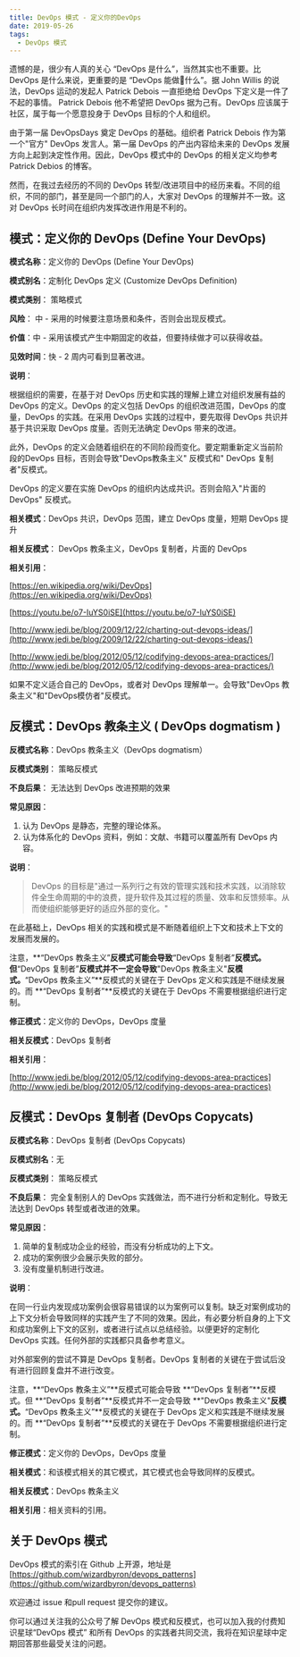 ```yaml
---
title: DevOps 模式 - 定义你的DevOps
date: 2019-05-26
tags:
  - DevOps 模式
---
```


遗憾的是，很少有人真的关心 “DevOps 是什么”，当然其实也不重要。比 DevOps 是什么来说，更重要的是 “DevOps 能做什么”。据 John Willis 的说法，DevOps 运动的发起人 Patrick Debois 一直拒绝给 DevOps 下定义是一件了不起的事情。 Patrick Debois  他不希望把 DevOps 据为己有。DevOps 应该属于社区，属于每一个愿意投身于 DevOps 目标的个人和组织。

由于第一届 DevOpsDays 奠定 DevOps 的基础。组织者 Patrick Debois 作为第一个"官方" DevOps 发言人。第一届 DevOps 的产出内容给未来的 DevOps 发展方向上起到决定性作用。因此，DevOps 模式中的 DevOps 的相关定义均参考Patrick Debios 的博客。

然而，在我过去经历的不同的 DevOps 转型/改进项目中的经历来看。不同的组织，不同的部门，甚至是同一个部门的人，大家对 DevOps 的理解并不一致。这对 DevOps 长时间在组织内发挥改进作用是不利的。

## 模式：定义你的 DevOps (Define Your DevOps)

**模式名称**：定义你的 DevOps (Define Your DevOps)

**模式别名**：定制化 DevOps 定义 (Customize DevOps Definition)

**模式类别**： 策略模式

**风险**： 中 - 采用的时候要注意场景和条件，否则会出现反模式。

**价值**：中 - 采用该模式产生中期固定的收益，但要持续做才可以获得收益。

**见效时间**：快 - 2 周内可看到显著改进。

**说明**：

根据组织的需要，在基于对 DevOps 历史和实践的理解上建立对组织发展有益的 DevOps 的定义。DevOps 的定义包括 DevOps 的组织改进范围，DevOps 的度量，DevOps 的实践。在采用 DevOps 实践的过程中，要先取得 DevOps 共识并基于共识采取 DevOps 度量。否则无法确定 DevOps 带来的改进。

此外，DevOps 的定义会随着组织在的不同阶段而变化。要定期重新定义当前阶段的DevOps 目标，否则会导致"DevOps教条主义" 反模式和" DevOps 复制者"反模式。

DevOps 的定义要在实施 DevOps 的组织内达成共识。否则会陷入"片面的 DevOps" 反模式。

**相关模式**：DevOps 共识，DevOps 范围，建立 DevOps 度量，短期 DevOps 提升

**相关反模式**： DevOps 教条主义，DevOps 复制者，片面的 DevOps

**相关引用**：

[https://en.wikipedia.org/wiki/DevOps](https://en.wikipedia.org/wiki/DevOps)

[https://youtu.be/o7-IuYS0iSE](https://youtu.be/o7-IuYS0iSE)

[http://www.jedi.be/blog/2009/12/22/charting-out-devops-ideas/](http://www.jedi.be/blog/2009/12/22/charting-out-devops-ideas/)

[http://www.jedi.be/blog/2012/05/12/codifying-devops-area-practices/](http://www.jedi.be/blog/2012/05/12/codifying-devops-area-practices/)

如果不定义适合自己的 DevOps，或者对 DevOps 理解单一。会导致"DevOps 教条主义"和"DevOps模仿者"反模式。

## 反模式：DevOps 教条主义 ( DevOps dogmatism )

**反模式名称**：DevOps 教条主义（DevOps dogmatism）

**反模式类别**： 策略反模式

**不良后果**： 无法达到 DevOps 改进预期的效果

**常见原因**：

1. 认为 DevOps 是静态，完整的理论体系。
2. 认为体系化的 DevOps 资料，例如：文献、书籍可以覆盖所有 DevOps 内容。

**说明**：

> DevOps 的目标是"通过一系列行之有效的管理实践和技术实践，以消除软件全生命周期的中的浪费，提升软件及其过程的质量、效率和反馈频率。从而使组织能够更好的适应外部的变化。"

在此基础上，DevOps 相关的实践和模式是不断随着组织上下文和技术上下文的发展而发展的。

注意，**“DevOps 教条主义”**反模式可能会导致**“DevOps 复制者”**反模式。但**“DevOps 复制者”**反模式并不一定会导致**"DevOps 教条主义"**反模式。**“DevOps 教条主义”**反模式的关键在于 DevOps 定义和实践是不继续发展的。而 **“DevOps 复制者”**反模式的关键在于 DevOps 不需要根据组织进行定制。

**修正模式**：定义你的 DevOps，DevOps 度量

**相关反模式**：DevOps 复制者

**相关引用**：

[http://www.jedi.be/blog/2012/05/12/codifying-devops-area-practices](http://www.jedi.be/blog/2012/05/12/codifying-devops-area-practices)

## 反模式：DevOps 复制者 (DevOps Copycats)

**反模式名称**：DevOps 复制者 (DevOps Copycats)

**反模式别名**：无

**反模式类别**： 策略反模式

**不良后果**： 完全复制别人的 DevOps 实践做法，而不进行分析和定制化。导致无法达到 DevOps 转型或者改进的效果。

**常见原因**：

1. 简单的复制成功企业的经验，而没有分析成功的上下文。
2. 成功的案例很少会展示失败的部分。
3. 没有度量机制进行改进。

**说明**：

在同一行业内发现成功案例会很容易错误的以为案例可以复制。缺乏对案例成功的上下文分析会导致同样的实践产生了不同的效果。因此，有必要分析自身的上下文和成功案例上下文的区别，或者进行试点以总结经验。以便更好的定制化 DevOps 实践。任何外部的实践都只具备参考意义。

对外部案例的尝试不算是 DevOps 复制者。DevOps 复制者的关键在于尝试后没有进行回顾复盘并不进行改变。

注意，**“DevOps 教条主义”**反模式可能会导致 **“DevOps 复制者”**反模式。但 **“DevOps 复制者”**反模式并不一定会导致 **"DevOps 教条主义"**反模式。**“DevOps 教条主义”**反模式的关键在于 DevOps 定义和实践是不继续发展的。而 **“DevOps 复制者”**反模式的关键在于 DevOps 不需要根据组织进行定制。

**修正模式**：定义你的 DevOps，DevOps 度量

**相关模式**：和该模式相关的其它模式，其它模式也会导致同样的反模式。

**相关反模式**：DevOps 教条主义

**相关引用**：相关资料的引用。

## 关于 DevOps 模式

DevOps 模式的索引在 Github 上开源，地址是 [https://github.com/wizardbyron/devops_patterns](https://github.com/wizardbyron/devops_patterns)

欢迎通过 issue 和pull request 提交你的建议。

你可以通过关注我的公众号了解 DevOps 模式和反模式，也可以加入我的付费知识星球“DevOps 模式” 和所有 DevOps 的实践者共同交流，我将在知识星球中定期回答那些最受关注的问题。
